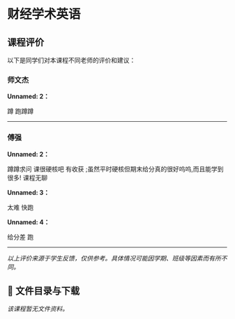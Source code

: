 # 财经学术英语

## 课程评价

以下是同学们对本课程不同老师的评价和建议：

### 师文杰

**Unnamed: 2：**

蹲 跑蹲蹲

---

### 傅强

**Unnamed: 2：**

蹲蹲求问 课很硬核吧 有收获 ;虽然平时硬核但期末给分真的很好呜呜,而且能学到很多! 课程无聊

**Unnamed: 3：**

太难 快跑

**Unnamed: 4：**

给分差 跑

---

*以上评价来源于学生反馈，仅供参考。具体情况可能因学期、班级等因素而有所不同。*
## 📄 文件目录与下载

_该课程暂无文件资料。_
